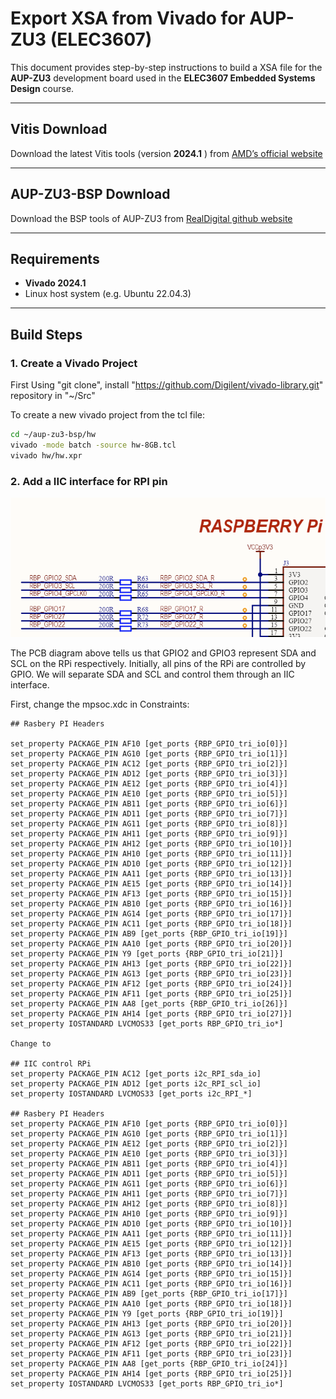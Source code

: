 # Export XSA from Vivado for AUP-ZU3 (ELEC3607)

This document provides step-by-step instructions to build a XSA file for the **AUP-ZU3** development board used in the **ELEC3607 Embedded Systems Design** course.

---

## Vitis Download
Download the latest Vitis tools (version **2024.1** ) from [AMD’s official website](https://www.xilinx.com/support/download/index.html/content/xilinx/en/downloadNav/vitis/2024-1.html)

---

## AUP-ZU3-BSP Download
Download the BSP tools of AUP-ZU3 from [RealDigital github website](https://github.com/RealDigitalOrg/aup-zu3-bsp)

---

## Requirements
- **Vivado 2024.1**
- Linux host system (e.g. Ubuntu 22.04.3)

---

## Build Steps

### 1. Create a Vivado Project
First Using "git clone", install "https://github.com/Digilent/vivado-library.git" repository in "~/Src"

To create a new vivado project from the tcl file:

```bash
cd ~/aup-zu3-bsp/hw
vivado -mode batch -source hw-8GB.tcl
vivado hw/hw.xpr
```

### 2. Add a IIC interface for RPI pin
![1](./image/1.png)

The PCB diagram above tells us that GPIO2 and GPIO3 represent SDA and SCL on the RPi respectively. Initially, all pins of the RPi are controlled by GPIO. We will separate SDA and SCL and control them through an IIC interface.

First, change the mpsoc.xdc in Constraints:
```
## Rasbery PI Headers

set_property PACKAGE_PIN AF10 [get_ports {RBP_GPIO_tri_io[0]}]
set_property PACKAGE_PIN AG10 [get_ports {RBP_GPIO_tri_io[1]}]
set_property PACKAGE_PIN AC12 [get_ports {RBP_GPIO_tri_io[2]}]
set_property PACKAGE_PIN AD12 [get_ports {RBP_GPIO_tri_io[3]}]
set_property PACKAGE_PIN AE12 [get_ports {RBP_GPIO_tri_io[4]}]
set_property PACKAGE_PIN AE10 [get_ports {RBP_GPIO_tri_io[5]}]
set_property PACKAGE_PIN AB11 [get_ports {RBP_GPIO_tri_io[6]}]
set_property PACKAGE_PIN AD11 [get_ports {RBP_GPIO_tri_io[7]}]
set_property PACKAGE_PIN AG11 [get_ports {RBP_GPIO_tri_io[8]}]
set_property PACKAGE_PIN AH11 [get_ports {RBP_GPIO_tri_io[9]}]
set_property PACKAGE_PIN AH12 [get_ports {RBP_GPIO_tri_io[10]}]
set_property PACKAGE_PIN AH10 [get_ports {RBP_GPIO_tri_io[11]}]
set_property PACKAGE_PIN AD10 [get_ports {RBP_GPIO_tri_io[12]}]
set_property PACKAGE_PIN AA11 [get_ports {RBP_GPIO_tri_io[13]}]
set_property PACKAGE_PIN AE15 [get_ports {RBP_GPIO_tri_io[14]}]
set_property PACKAGE_PIN AF13 [get_ports {RBP_GPIO_tri_io[15]}]
set_property PACKAGE_PIN AB10 [get_ports {RBP_GPIO_tri_io[16]}]
set_property PACKAGE_PIN AG14 [get_ports {RBP_GPIO_tri_io[17]}]
set_property PACKAGE_PIN AC11 [get_ports {RBP_GPIO_tri_io[18]}]
set_property PACKAGE_PIN AB9 [get_ports {RBP_GPIO_tri_io[19]}]
set_property PACKAGE_PIN AA10 [get_ports {RBP_GPIO_tri_io[20]}]
set_property PACKAGE_PIN Y9 [get_ports {RBP_GPIO_tri_io[21]}]
set_property PACKAGE_PIN AH13 [get_ports {RBP_GPIO_tri_io[22]}]
set_property PACKAGE_PIN AG13 [get_ports {RBP_GPIO_tri_io[23]}]
set_property PACKAGE_PIN AF12 [get_ports {RBP_GPIO_tri_io[24]}]
set_property PACKAGE_PIN AF11 [get_ports {RBP_GPIO_tri_io[25]}]
set_property PACKAGE_PIN AA8 [get_ports {RBP_GPIO_tri_io[26]}]
set_property PACKAGE_PIN AH14 [get_ports {RBP_GPIO_tri_io[27]}]
set_property IOSTANDARD LVCMOS33 [get_ports RBP_GPIO_tri_io*]

Change to

## IIC control RPi
set_property PACKAGE_PIN AC12 [get_ports i2c_RPI_sda_io]
set_property PACKAGE_PIN AD12 [get_ports i2c_RPI_scl_io]
set_property IOSTANDARD LVCMOS33 [get_ports i2c_RPI_*]

## Rasbery PI Headers
set_property PACKAGE_PIN AF10 [get_ports {RBP_GPIO_tri_io[0]}]
set_property PACKAGE_PIN AG10 [get_ports {RBP_GPIO_tri_io[1]}]
set_property PACKAGE_PIN AE12 [get_ports {RBP_GPIO_tri_io[2]}]
set_property PACKAGE_PIN AE10 [get_ports {RBP_GPIO_tri_io[3]}]
set_property PACKAGE_PIN AB11 [get_ports {RBP_GPIO_tri_io[4]}]
set_property PACKAGE_PIN AD11 [get_ports {RBP_GPIO_tri_io[5]}]
set_property PACKAGE_PIN AG11 [get_ports {RBP_GPIO_tri_io[6]}]
set_property PACKAGE_PIN AH11 [get_ports {RBP_GPIO_tri_io[7]}]
set_property PACKAGE_PIN AH12 [get_ports {RBP_GPIO_tri_io[8]}]
set_property PACKAGE_PIN AH10 [get_ports {RBP_GPIO_tri_io[9]}]
set_property PACKAGE_PIN AD10 [get_ports {RBP_GPIO_tri_io[10]}]
set_property PACKAGE_PIN AA11 [get_ports {RBP_GPIO_tri_io[11]}]
set_property PACKAGE_PIN AE15 [get_ports {RBP_GPIO_tri_io[12]}]
set_property PACKAGE_PIN AF13 [get_ports {RBP_GPIO_tri_io[13]}]
set_property PACKAGE_PIN AB10 [get_ports {RBP_GPIO_tri_io[14]}]
set_property PACKAGE_PIN AG14 [get_ports {RBP_GPIO_tri_io[15]}]
set_property PACKAGE_PIN AC11 [get_ports {RBP_GPIO_tri_io[16]}]
set_property PACKAGE_PIN AB9 [get_ports {RBP_GPIO_tri_io[17]}]
set_property PACKAGE_PIN AA10 [get_ports {RBP_GPIO_tri_io[18]}]
set_property PACKAGE_PIN Y9 [get_ports {RBP_GPIO_tri_io[19]}]
set_property PACKAGE_PIN AH13 [get_ports {RBP_GPIO_tri_io[20]}]
set_property PACKAGE_PIN AG13 [get_ports {RBP_GPIO_tri_io[21]}]
set_property PACKAGE_PIN AF12 [get_ports {RBP_GPIO_tri_io[22]}]
set_property PACKAGE_PIN AF11 [get_ports {RBP_GPIO_tri_io[23]}]
set_property PACKAGE_PIN AA8 [get_ports {RBP_GPIO_tri_io[24]}]
set_property PACKAGE_PIN AH14 [get_ports {RBP_GPIO_tri_io[25]}]
set_property IOSTANDARD LVCMOS33 [get_ports RBP_GPIO_tri_io*]

```